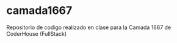 # camada1667
Repositorio de codigo realizado en clase para la Camada 1667 de CoderHouse (FullStack)
